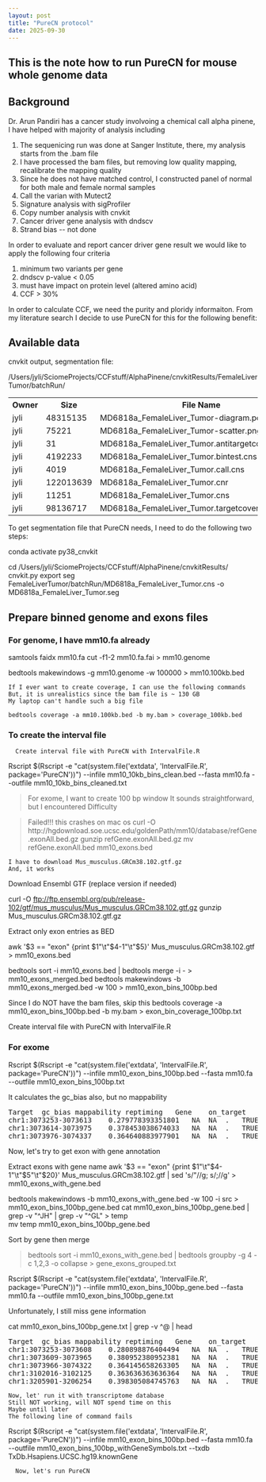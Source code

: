 ```yaml
---
layout: post
title: "PureCN protocol"
date: 2025-09-30
---
```



##	This is the note how to run PureCN for mouse whole genome data

##	Background

Dr. Arun Pandiri has a cancer study involvoing a chemical call alpha pinene, I have helped with majority of analysis including

1. The sequenicing run was done at Sanger Institute, there, my analysis starts from the .bam file
2. I have processed the bam files, but removing low quality mapping, recalibrate the mapping quality
3. Since he does not have matched control, I constructed panel of normal for both male and female normal samples
4. Call the varian with Mutect2
5. Signature analysis with sigProfiler
6. Copy number analysis with cnvkit
7. Cancer driver gene analysis with dndscv
8. Strand bias -- not done

In order to evaluate and report cancer driver gene result we would like to apply the following four criteria

1. minimum two variants per gene
2. dndscv p-value < 0.05
3. must have impact on protein level (altered amino acid)
4. CCF > 30%

In order to calculate CCF, we need the purity and ploridy informaiton. From my literature search
I decide to use PureCN for this for the following benefit:

 
##	Available data

cnvkit output, segmentation file:

/Users/jyli/SciomeProjects/CCFstuff/AlphaPinene/cnvkitResults/FemaleLiverTumor/batchRun/
<table>
  <tr>
    <th>Owner</th>
    <th>Size</th>
    <th>File Name</th>
  </tr>
  <tr>
    <td>jyli</td>
    <td>48315135</td>
    <td>MD6818a_FemaleLiver_Tumor-diagram.pdf</td>
  </tr>
  <tr>
    <td>jyli</td>
    <td>75221</td>
    <td>MD6818a_FemaleLiver_Tumor-scatter.png</td>
  </tr>
  <tr>
    <td>jyli</td>
    <td>31</td>
    <td>MD6818a_FemaleLiver_Tumor.antitargetcoverage.cnn</td>
  </tr>
  <tr>
    <td>jyli</td>
    <td>4192233</td>
    <td>MD6818a_FemaleLiver_Tumor.bintest.cns</td>
  </tr>
  <tr>
    <td>jyli</td>
    <td>4019</td>
    <td>MD6818a_FemaleLiver_Tumor.call.cns</td>
  </tr>
  <tr>
    <td>jyli</td>
    <td>122013639</td>
    <td>MD6818a_FemaleLiver_Tumor.cnr</td>
  </tr>
  <tr>
    <td>jyli</td>
    <td>11251</td>
    <td>MD6818a_FemaleLiver_Tumor.cns</td>
  </tr>
  <tr>
    <td>jyli</td>
    <td>98136717</td>
    <td>MD6818a_FemaleLiver_Tumor.targetcoverage.cnn</td>
  </tr>

</table>


To get segmentation file that PureCN needs, I need to do the following two steps:

conda activate py38_cnvkit

cd /Users/jyli/SciomeProjects/CCFstuff/AlphaPinene/cnvkitResults/
cnvkit.py export seg  FemaleLiverTumor/batchRun/MD6818a_FemaleLiver_Tumor.cns -o MD6818a_FemaleLiver_Tumor.seg



##      Prepare binned genome and exons files

###	For genome, I have mm10.fa already

samtools faidx mm10.fa
cut -f1-2 mm10.fa.fai > mm10.genome

bedtools makewindows -g mm10.genome -w 100000 > mm10.100kb.bed

	If I ever want to create coverage, I can use the following commands
	But, it is unrealistics since the bam file is ~ 130 GB
	My laptop can't handle such a big file

	bedtools coverage -a mm10.100kb.bed -b my.bam > coverage_100kb.bed


###      To create the interval file
      Create interval file with PureCN with IntervalFile.R

Rscript $(Rscript -e "cat(system.file('extdata', 'IntervalFile.R', package='PureCN'))")  --infile mm10_10kb_bins_clean.bed   --fasta mm10.fa   --outfile  mm10_10kb_bins_cleaned.txt


<blockquote>
For exome, I want to create 100 bp window
It sounds straightforward, but I encountered 
Difficulty
</blockquote>

<blockquote>
	Failed!!!
	this crashes on mac os
curl -O http://hgdownload.soe.ucsc.edu/goldenPath/mm10/database/refGene.exonAll.bed.gz
gunzip refGene.exonAll.bed.gz
mv refGene.exonAll.bed mm10_exons.bed
</blockquote>




	I have to download Mus_musculus.GRCm38.102.gtf.gz
	And, it works

Download Ensembl GTF (replace version if needed)

curl -O ftp://ftp.ensembl.org/pub/release-102/gtf/mus_musculus/Mus_musculus.GRCm38.102.gtf.gz
gunzip Mus_musculus.GRCm38.102.gtf.gz


Extract only exon entries as BED

awk '$3 == "exon" {print $1"\t"$4-1"\t"$5}' Mus_musculus.GRCm38.102.gtf > mm10_exons.bed

bedtools sort -i mm10_exons.bed | bedtools merge -i - > mm10_exons_merged.bed
bedtools makewindows -b mm10_exons_merged.bed -w 100 > mm10_exon_bins_100bp.bed


Since I do NOT have the bam files, skip this
bedtools coverage -a mm10_exon_bins_100bp.bed -b my.bam > exon_bin_coverage_100bp.txt


Create interval file with PureCN with IntervalFile.R

###	For exome

Rscript $(Rscript -e "cat(system.file('extdata', 'IntervalFile.R', package='PureCN'))")  --infile mm10_exon_bins_100bp.bed   --fasta mm10.fa   --outfile mm10_exon_bins_100bp.txt

It calculates the gc_bias also, but no mappability
<pre>
Target	gc_bias	mappability	reptiming	Gene	on_target
chr1:3073253-3073613	0.279778393351801	NA	NA	.	TRUE
chr1:3073614-3073975	0.378453038674033	NA	NA	.	TRUE
chr1:3073976-3074337	0.364640883977901	NA	NA	.	TRUE
</pre>
Now, let's try to get exon with gene annotation

Extract exons with gene name
awk '$3 == "exon" {print $1"\t"$4-1"\t"$5"\t"$20}' Mus_musculus.GRCm38.102.gtf   | sed 's/"//g; s/;//g' > mm10_exons_with_gene.bed

bedtools makewindows -b mm10_exons_with_gene.bed -w 100 -i src > mm10_exon_bins_100bp_gene.bed
cat  mm10_exon_bins_100bp_gene.bed | grep -v "^JH" | grep -v "^GL" > temp  
mv temp mm10_exon_bins_100bp_gene.bed

Sort by gene then merge

<blockquote>
bedtools sort -i mm10_exons_with_gene.bed | bedtools groupby -g 4 -c 1,2,3 -o collapse > gene_exons_grouped.txt
</blockquote>

Rscript $(Rscript -e "cat(system.file('extdata', 'IntervalFile.R', package='PureCN'))")  --infile mm10_exon_bins_100bp_gene.bed   --fasta mm10.fa   --outfile mm10_exon_bins_100bp_gene.txt


Unfortunately, I still miss gene information

cat mm10_exon_bins_100bp_gene.txt | grep -v ^@ | head 
<pre>
Target	gc_bias	mappability	reptiming	Gene	on_target
chr1:3073253-3073608	0.280898876404494	NA	NA	.	TRUE
chr1:3073609-3073965	0.380952380952381	NA	NA	.	TRUE
chr1:3073966-3074322	0.364145658263305	NA	NA	.	TRUE
chr1:3102016-3102125	0.363636363636364	NA	NA	.	TRUE
chr1:3205901-3206254	0.398305084745763	NA	NA	.	TRUE
</pre>
	Now, let' run it with transcriptome database
	Still NOT working, will NOT spend time on this
	Maybe until later
	The following line of command fails

Rscript $(Rscript -e "cat(system.file('extdata', 'IntervalFile.R', package='PureCN'))")  --infile mm10_exon_bins_100bp.bed   --fasta mm10.fa   --outfile mm10_exon_bins_100bp_withGeneSymbols.txt --txdb TxDb.Hsapiens.UCSC.hg19.knownGene


      Now, let's run PureCN



